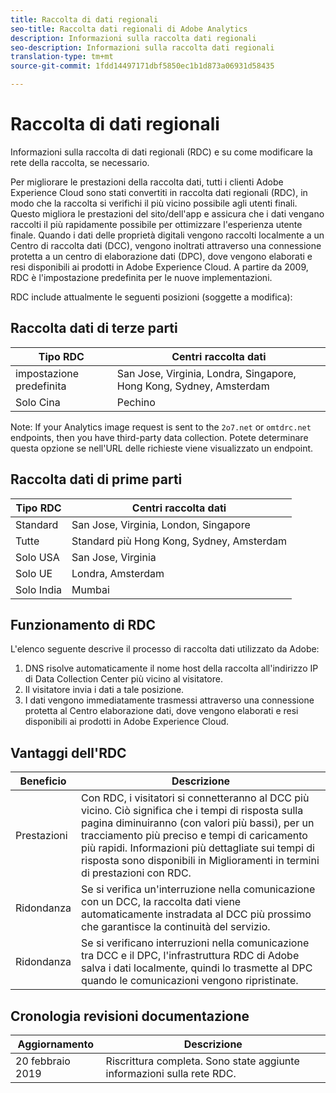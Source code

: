 ```yaml
---
title: Raccolta di dati regionali
seo-title: Raccolta dati regionali di Adobe Analytics
description: Informazioni sulla raccolta dati regionali
seo-description: Informazioni sulla raccolta dati regionali
translation-type: tm+mt
source-git-commit: 1fdd14497171dbf5850ec1b1d873a06931d58435

---
```



# Raccolta di dati regionali

Informazioni sulla raccolta di dati regionali (RDC) e su come modificare la rete della raccolta, se necessario.

Per migliorare le prestazioni della raccolta dati, tutti i clienti Adobe Experience Cloud sono stati convertiti in raccolta dati regionali (RDC), in modo che la raccolta si verifichi il più vicino possibile agli utenti finali. Questo migliora le prestazioni del sito/dell'app e assicura che i dati vengano raccolti il più rapidamente possibile per ottimizzare l'esperienza utente finale. Quando i dati delle proprietà digitali vengono raccolti localmente a un Centro di raccolta dati (DCC), vengono inoltrati attraverso una connessione protetta a un centro di elaborazione dati (DPC), dove vengono elaborati e resi disponibili ai prodotti in Adobe Experience Cloud. A partire da 2009, RDC è l'impostazione predefinita per le nuove implementazioni.

RDC include attualmente le seguenti posizioni (soggette a modifica):

## Raccolta dati di terze parti

| Tipo RDC | Centri raccolta dati |
|---------------------|-------------------|
| impostazione predefinita | San Jose, Virginia, Londra, Singapore, Hong Kong, Sydney, Amsterdam |
| Solo Cina | Pechino |

Note: If your Analytics image request is sent to the `2o7.net` or `omtdrc.net` endpoints, then you have third-party data collection. Potete determinare questa opzione se nell'URL delle richieste viene visualizzato un endpoint.

## Raccolta dati di prime parti

| Tipo RDC | Centri raccolta dati |
|---------------------|-------------------|
| Standard | San Jose, Virginia, London, Singapore |
| Tutte | Standard più Hong Kong, Sydney, Amsterdam |
| Solo USA | San Jose, Virginia |
| Solo UE | Londra, Amsterdam |
| Solo India | Mumbai |

## Funzionamento di RDC

L'elenco seguente descrive il processo di raccolta dati utilizzato da Adobe:

1. DNS risolve automaticamente il nome host della raccolta all'indirizzo IP di Data Collection Center più vicino al visitatore.
1. Il visitatore invia i dati a tale posizione.
1. I dati vengono immediatamente trasmessi attraverso una connessione protetta al Centro elaborazione dati, dove vengono elaborati e resi disponibili ai prodotti in Adobe Experience Cloud.

## Vantaggi dell'RDC

| Beneficio | Descrizione |
|---------|-----------|
| Prestazioni | Con RDC, i visitatori si connetteranno al DCC più vicino. Ciò significa che i tempi di risposta sulla pagina diminuiranno (con valori più bassi), per un tracciamento più preciso e tempi di caricamento più rapidi. Informazioni più dettagliate sui tempi di risposta sono disponibili in Miglioramenti in termini di prestazioni con RDC. |
| Ridondanza | Se si verifica un'interruzione nella comunicazione con un DCC, la raccolta dati viene automaticamente instradata al DCC più prossimo che garantisce la continuità del servizio. |
| Ridondanza | Se si verificano interruzioni nella comunicazione tra DCC e il DPC, l'infrastruttura RDC di Adobe salva i dati localmente, quindi lo trasmette al DPC quando le comunicazioni vengono ripristinate. |

## Cronologia revisioni documentazione

| Aggiornamento | Descrizione |
|--------|---------|
| 20 febbraio 2019 | Riscrittura completa. Sono state aggiunte informazioni sulla rete RDC. |
